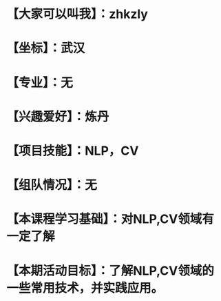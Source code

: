 # 【大家可以叫我】：zhkzly
# 【坐标】：武汉
# 【专业】：无
# 【兴趣爱好】：炼丹
# 【项目技能】：NLP，CV
# 【组队情况】：无
# 【本课程学习基础】：对NLP,CV领域有一定了解
# 【本期活动目标】：了解NLP,CV领域的一些常用技术，并实践应用。

